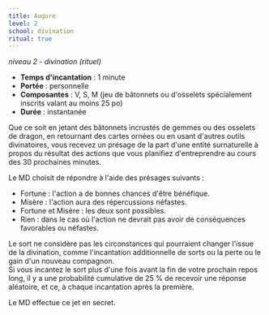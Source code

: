 ```yaml
---
title: Augure
level: 2
school: divination
ritual: true
---
```

*niveau 2 - divination (rituel)*

- **Temps d'incantation** : 1 minute
- **Portée** : personnelle
- **Composantes** : V, S, M (jeu de bâtonnets ou d'osselets spécialement inscrits valant au moins 25 po)
- **Durée** : instantanée

Que ce soit en jetant des bâtonnets incrustés de gemmes ou des osselets de dragon, en retournant des cartes ornées ou en usant d'autres outils divinatoires, vous recevez un présage de la part d'une entité surnaturelle à propos du résultat des actions que vous planifiez d'entreprendre au cours des 30 prochaines minutes.

Le MD choisit de répondre à l'aide des présages suivants :  
- Fortune : l'action a de bonnes chances d'être bénéfique.
- Misère : l'action aura des répercussions néfastes.
- Fortune et Misère : les deux sont possibles.
- Rien : dans le cas où l'action ne devrait pas avoir de conséquences favorables ou néfastes.

Le sort ne considère pas les circonstances qui pourraient changer l'issue de la divination, comme l'incantation additionnelle de sorts ou la perte ou le gain d'un nouveau compagnon.  
Si vous incantez le sort plus d'une fois avant la fin de votre prochain repos long, il y a une probabilité cumulative de 25 % de recevoir une réponse aléatoire, et ce, à chaque incantation après la première.

Le MD effectue ce jet en secret.